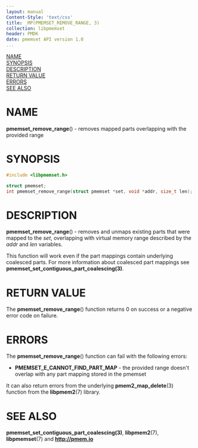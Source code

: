```yaml
---
layout: manual
Content-Style: 'text/css'
title: _MP(PMEMSET_REMOVE_RANGE, 3)
collection: libpmemset
header: PMDK
date: pmemset API version 1.0
...
```


[comment]: <> (SPDX-License-Identifier: BSD-3-Clause)
[comment]: <> (Copyright 2021, Intel Corporation)

[comment]: <> (pmemset_remove_range.3 -- man page for libpmemset pmemset_remove_range operation)

[NAME](#name)<br />
[SYNOPSIS](#synopsis)<br />
[DESCRIPTION](#description)<br />
[RETURN VALUE](#return-value)<br />
[ERRORS](#errors)<br />
[SEE ALSO](#see-also)<br />

# NAME #

**pmemset_remove_range**() - removes mapped parts overlapping with the provided range

# SYNOPSIS #

```c
#include <libpmemset.h>

struct pmemset;
int pmemset_remove_range(struct pmemset *set, void *addr, size_t len);
```

# DESCRIPTION #

**pmemset_remove_range**() - removes and unmaps existing parts that were mapped to the *set*,
overlapping with virtual memory range described by the *addr* and *len* variables.

This function will work even if the part mappings contain underlying coalesced parts.
For more information about coalesced part mappings see **pmemset_set_contiguous_part_coalescing(3)**.

# RETURN VALUE #

The **pmemset_remove_range**() function returns 0 on success or a negative error code on failure.

# ERRORS #

The **pmemset_remove_range**() function can fail with the following errors:

* **PMEMSET_E_CANNOT_FIND_PART_MAP** - the provided range doesn't overlap with any part mapping stored
in the pmemset

It can also return errors from the underlying **pmem2_map_delete**(3) function from the **libpmem2**(7) library.

# SEE ALSO #

**pmemset_set_contiguous_part_coalescing(3)**,
**libpmem2**(7), **libpmemset**(7) and **<http://pmem.io>**

